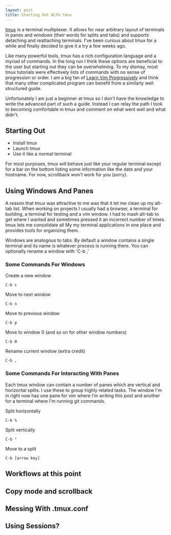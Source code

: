 ```yaml
---
layout: post
title: Starting Out With tmux
---
```


[tmux](https://tmux.github.io/) is a terminal multiplexer. It allows for near
arbitrary layout of terminals in panes and windows (their words for splits and
tabs) and supports detaching and reattaching terminals. I've been curious
about tmux for a while and finally decided to give it a try a few weeks ago. 

Like many powerful tools, tmux has a rich configuration language and a myriad of
commands. In the long run I think these options are beneficial to the user but
starting out they can be overwhelming.  To my dismay, most tmux tutorials were
effectively lists of commands with no sense of progression or order.  I am a big
fan of 
[Learn Vim Progressively](http://yannesposito.com/Scratch/en/blog/Learn-Vim-Progressively/)
and think that many other complicated program can benefit from a similarly well
structured guide.

Unfortunately I am just a beginner at tmux so I don't have the knowledge to
write the advanced part of such a guide. Instead I can relay the path I took to
becoming comfortable in tmux and comment on what went well and what didn't.

## Starting Out
 - Install tmux
 - Launch tmux
 - Use it like a normal terminal

For most purposes, tmux will behave just like your regular terminal except for a
bar on the bottom listing some information like the date and your hostname. For
now, scrollback won't work for you (sorry).

## Using Windows And Panes
A reason that tmux was attractive to me was that it let me clean up my alt-tab
list. When working on projects I usually had a browser, a terminal for building,
a terminal for testing and a vim window. I had to mash alt-tab to get where I
wanted and sometimes pressed it an incorrect number of times. tmux lets me
consolidate all My my terminal applications in one place and provides tools for
organizing them.

Windows are analogous to tabs. By default a window contains a single terminal
and its name is whatever process is running there. You can optionally rename a
window with 'C-b ,'

### Some Commands For Windows

Create a new window

    C-b c

Move to next window

    C-b n 

Move to previous window

    C-b p

Move to window 0 (and so on for other window numbers)

    C-b 0 

Rename current window (extra credit)

    C-b , 

### Some Commands For Interacting With Panes

Each tmux window can contain a number of panes which are vertical and horizontal
splits. I use these to group highly related tasks. The window I'm in right now
has one pane for vim where I'm writing this post and another for a terminal
where I'm running git commands.

Split horizontally

    C-b %

Split vertically

    C-b "

Move to a split

    C-b [arrow key]

## Workflows at this point

## Copy mode and scrollback

## Messing With .tmux.conf

## Using Sessions?
